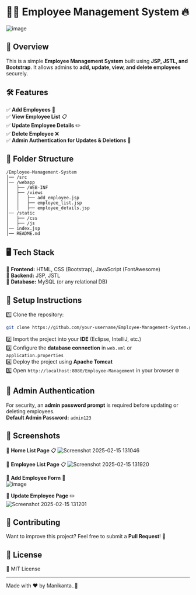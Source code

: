 # 👨‍💼 Employee Management System  🔥
![image](https://github.com/user-attachments/assets/ba862468-9bb7-40bd-ac96-6303680323be)

## 📌 Overview  
This is a simple **Employee Management System** built using **JSP, JSTL, and Bootstrap**. It allows admins to **add, update, view, and delete employees** securely.  

## 🛠️ Features  
✅ **Add Employees** 📝  
✅ **View Employee List** 📋  
✅ **Update Employee Details** ✏️  
✅ **Delete Employee** ❌  
✅ **Admin Authentication for Updates & Deletions** 🔑  

## 📂 Folder Structure  
```
/Employee-Management-System
│── /src
│── /webapp
│   ├── /WEB-INF
│   ├── /views
│   │   ├── add_employee.jsp
│   │   ├── employee_list.jsp
│   │   ├── employee_details.jsp
│── /static
│   ├── /css
│   ├── /js
│── index.jsp
│── README.md
```

## 🖥️ Tech Stack  
🚀 **Frontend:** HTML, CSS (Bootstrap), JavaScript (FontAwesome)  
🔹 **Backend:** JSP, JSTL  
💾 **Database:** MySQL (or any relational DB)  

## 🚀 Setup Instructions  
1️⃣ Clone the repository:  
   ```bash
   git clone https://github.com/your-username/Employee-Management-System.git
   ```
2️⃣ Import the project into your **IDE** (Eclipse, IntelliJ, etc.)  
3️⃣ Configure the **database connection** in `web.xml` or `application.properties`  
4️⃣ Deploy the project using **Apache Tomcat**  
5️⃣ Open `http://localhost:8080/Employee-Management` in your browser 🌐  

## 🔐 Admin Authentication  
For security, an **admin password prompt** is required before updating or deleting employees.  
**Default Admin Password:** `admin123`  

## 📸 Screenshots  
🔹 **Home List Page** 📋
![Screenshot 2025-02-15 131046](https://github.com/user-attachments/assets/600ac7da-a801-46e6-8ad4-a0e9a7069c31)

🔹 **Employee List Page** 📋 
![Screenshot 2025-02-15 131920](https://github.com/user-attachments/assets/bf57699e-18eb-4d01-ae55-927feadd7f72)

🔹 **Add Employee Form** 📝  
![image](https://github.com/user-attachments/assets/69b7955d-403c-4c74-8ab4-51537d7a040b)

🔹 **Update Employee Page** ✏️  
![Screenshot 2025-02-15 131201](https://github.com/user-attachments/assets/cf405b26-0b12-483f-873b-612450e39815) 

## 🤝 Contributing  
Want to improve this project? Feel free to submit a **Pull Request**! 🚀  

## 📜 License  
📝 MIT License  

---
Made with ❤️ by Manikanta..🚀  
